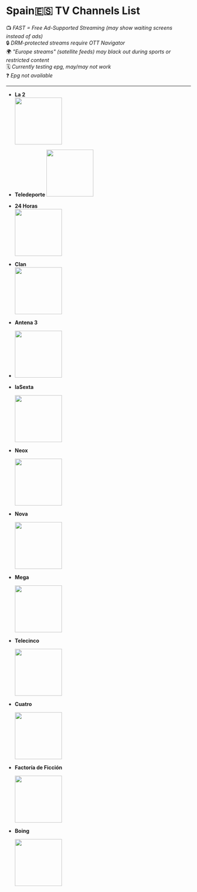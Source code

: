 

# **Spain🇪🇸 TV Channels List**  
📺 *FAST = Free Ad-Supported Streaming (may show waiting screens instead of ads)*  
🔒 *DRM-protected streams require OTT Navigator*  
🌍 *"Europe streams" (satellite feeds) may black out during sports or restricted content*  
🗓️ *Currently testing epg, may/may not work*  
❓ *Epg not available*  

---

- **La 2**   
  <img src="https://upload.wikimedia.org/wikipedia/commons/thumb/1/1f/Logo_La_2.svg/1280px-Logo_La_2.svg.png" width="128">  

- **Teledeporte** 
  <img src="https://upload.wikimedia.org/wikipedia/commons/thumb/9/9b/Teledeporte.svg/1280px-Teledeporte.svg.png" width="128">  

- **24 Horas**   
  <img src="https://upload.wikimedia.org/wikipedia/commons/thumb/2/2b/Logo_Canal_24_horas.svg/1280px-Logo_Canal_24_horas.svg.png" width="128">  

- **Clan**  
  <img src="https://upload.wikimedia.org/wikipedia/commons/thumb/8/81/Clan_logo.svg/1280px-Clan_logo.svg.png" width="128">  

- **Antena 3**
- 
  <img src="https://upload.wikimedia.org/wikipedia/commons/thumb/8/89/Logo_Antena_3_2025_%28Naranja%29.svg/1280px-Logo_Antena_3_2025_%28Naranja%29.svg.png" width="128">

- **laSexta** 
  
  <img src="https://upload.wikimedia.org/wikipedia/commons/thumb/7/75/LaSexta_2024_Logo.svg/1280px-LaSexta_2024_Logo.svg.png" width="128">

- **Neox** 
  
  <img src="https://upload.wikimedia.org/wikipedia/commons/thumb/3/3c/Neox_2023_logo.svg/1280px-Neox_2023_logo.svg.png" width="128">  

- **Nova**
  
  <img src="https://upload.wikimedia.org/wikipedia/commons/thumb/1/1e/Nova.svg/1280px-Nova.svg.png" width="128">  

- **Mega** 
  
  <img src="https://upload.wikimedia.org/wikipedia/commons/thumb/8/8c/MEGA.svg/1280px-MEGA.svg.png" width="128">  

- **Telecinco** 
  
  <img src="https://upload.wikimedia.org/wikipedia/commons/thumb/1/13/Telecinco_2024_Logo.svg/1280px-Telecinco_2024_Logo.svg.png" width="128">  

- **Cuatro** 
  
  <img src="https://upload.wikimedia.org/wikipedia/commons/thumb/c/ce/Cuatro.svg/1280px-Cuatro.svg.png" width="128">  

- **Factoría de Ficción** 
  
  <img src="https://upload.wikimedia.org/wikipedia/commons/thumb/4/42/Factor%C3%ADa_de_Ficci%C3%B3n.svg/1280px-Factor%C3%ADa_de_Ficci%C3%B3n.svg.png" width="128">  

- **Boing** 
  
  <img src="https://upload.wikimedia.org/wikipedia/commons/thumb/9/95/Boing_2020.svg/1280px-Boing_2020.svg.png" width="128">  
